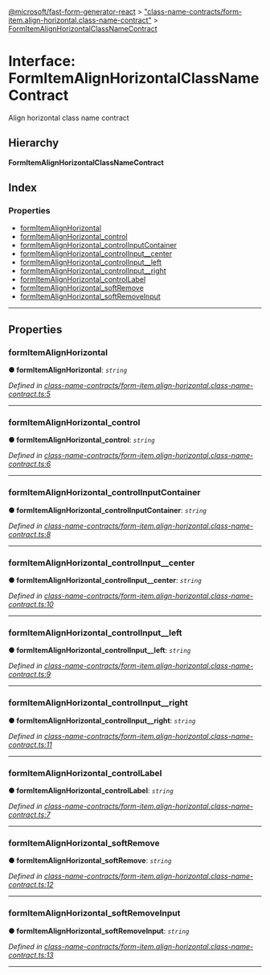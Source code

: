 [@microsoft/fast-form-generator-react](../README.md) > ["class-name-contracts/form-item.align-horizontal.class-name-contract"](../modules/_class_name_contracts_form_item_align_horizontal_class_name_contract_.md) > [FormItemAlignHorizontalClassNameContract](../interfaces/_class_name_contracts_form_item_align_horizontal_class_name_contract_.formitemalignhorizontalclassnamecontract.md)

# Interface: FormItemAlignHorizontalClassNameContract

Align horizontal class name contract

## Hierarchy

**FormItemAlignHorizontalClassNameContract**

## Index

### Properties

* [formItemAlignHorizontal](_class_name_contracts_form_item_align_horizontal_class_name_contract_.formitemalignhorizontalclassnamecontract.md#formitemalignhorizontal)
* [formItemAlignHorizontal_control](_class_name_contracts_form_item_align_horizontal_class_name_contract_.formitemalignhorizontalclassnamecontract.md#formitemalignhorizontal_control)
* [formItemAlignHorizontal_controlInputContainer](_class_name_contracts_form_item_align_horizontal_class_name_contract_.formitemalignhorizontalclassnamecontract.md#formitemalignhorizontal_controlinputcontainer)
* [formItemAlignHorizontal_controlInput__center](_class_name_contracts_form_item_align_horizontal_class_name_contract_.formitemalignhorizontalclassnamecontract.md#formitemalignhorizontal_controlinput__center)
* [formItemAlignHorizontal_controlInput__left](_class_name_contracts_form_item_align_horizontal_class_name_contract_.formitemalignhorizontalclassnamecontract.md#formitemalignhorizontal_controlinput__left)
* [formItemAlignHorizontal_controlInput__right](_class_name_contracts_form_item_align_horizontal_class_name_contract_.formitemalignhorizontalclassnamecontract.md#formitemalignhorizontal_controlinput__right)
* [formItemAlignHorizontal_controlLabel](_class_name_contracts_form_item_align_horizontal_class_name_contract_.formitemalignhorizontalclassnamecontract.md#formitemalignhorizontal_controllabel)
* [formItemAlignHorizontal_softRemove](_class_name_contracts_form_item_align_horizontal_class_name_contract_.formitemalignhorizontalclassnamecontract.md#formitemalignhorizontal_softremove)
* [formItemAlignHorizontal_softRemoveInput](_class_name_contracts_form_item_align_horizontal_class_name_contract_.formitemalignhorizontalclassnamecontract.md#formitemalignhorizontal_softremoveinput)

---

## Properties

<a id="formitemalignhorizontal"></a>

###  formItemAlignHorizontal

**● formItemAlignHorizontal**: *`string`*

*Defined in [class-name-contracts/form-item.align-horizontal.class-name-contract.ts:5](https://github.com/Microsoft/fast-dna/blob/164dd3ca/packages/fast-form-generator-react/src/class-name-contracts/form-item.align-horizontal.class-name-contract.ts#L5)*

___
<a id="formitemalignhorizontal_control"></a>

###  formItemAlignHorizontal_control

**● formItemAlignHorizontal_control**: *`string`*

*Defined in [class-name-contracts/form-item.align-horizontal.class-name-contract.ts:6](https://github.com/Microsoft/fast-dna/blob/164dd3ca/packages/fast-form-generator-react/src/class-name-contracts/form-item.align-horizontal.class-name-contract.ts#L6)*

___
<a id="formitemalignhorizontal_controlinputcontainer"></a>

###  formItemAlignHorizontal_controlInputContainer

**● formItemAlignHorizontal_controlInputContainer**: *`string`*

*Defined in [class-name-contracts/form-item.align-horizontal.class-name-contract.ts:8](https://github.com/Microsoft/fast-dna/blob/164dd3ca/packages/fast-form-generator-react/src/class-name-contracts/form-item.align-horizontal.class-name-contract.ts#L8)*

___
<a id="formitemalignhorizontal_controlinput__center"></a>

###  formItemAlignHorizontal_controlInput__center

**● formItemAlignHorizontal_controlInput__center**: *`string`*

*Defined in [class-name-contracts/form-item.align-horizontal.class-name-contract.ts:10](https://github.com/Microsoft/fast-dna/blob/164dd3ca/packages/fast-form-generator-react/src/class-name-contracts/form-item.align-horizontal.class-name-contract.ts#L10)*

___
<a id="formitemalignhorizontal_controlinput__left"></a>

###  formItemAlignHorizontal_controlInput__left

**● formItemAlignHorizontal_controlInput__left**: *`string`*

*Defined in [class-name-contracts/form-item.align-horizontal.class-name-contract.ts:9](https://github.com/Microsoft/fast-dna/blob/164dd3ca/packages/fast-form-generator-react/src/class-name-contracts/form-item.align-horizontal.class-name-contract.ts#L9)*

___
<a id="formitemalignhorizontal_controlinput__right"></a>

###  formItemAlignHorizontal_controlInput__right

**● formItemAlignHorizontal_controlInput__right**: *`string`*

*Defined in [class-name-contracts/form-item.align-horizontal.class-name-contract.ts:11](https://github.com/Microsoft/fast-dna/blob/164dd3ca/packages/fast-form-generator-react/src/class-name-contracts/form-item.align-horizontal.class-name-contract.ts#L11)*

___
<a id="formitemalignhorizontal_controllabel"></a>

###  formItemAlignHorizontal_controlLabel

**● formItemAlignHorizontal_controlLabel**: *`string`*

*Defined in [class-name-contracts/form-item.align-horizontal.class-name-contract.ts:7](https://github.com/Microsoft/fast-dna/blob/164dd3ca/packages/fast-form-generator-react/src/class-name-contracts/form-item.align-horizontal.class-name-contract.ts#L7)*

___
<a id="formitemalignhorizontal_softremove"></a>

###  formItemAlignHorizontal_softRemove

**● formItemAlignHorizontal_softRemove**: *`string`*

*Defined in [class-name-contracts/form-item.align-horizontal.class-name-contract.ts:12](https://github.com/Microsoft/fast-dna/blob/164dd3ca/packages/fast-form-generator-react/src/class-name-contracts/form-item.align-horizontal.class-name-contract.ts#L12)*

___
<a id="formitemalignhorizontal_softremoveinput"></a>

###  formItemAlignHorizontal_softRemoveInput

**● formItemAlignHorizontal_softRemoveInput**: *`string`*

*Defined in [class-name-contracts/form-item.align-horizontal.class-name-contract.ts:13](https://github.com/Microsoft/fast-dna/blob/164dd3ca/packages/fast-form-generator-react/src/class-name-contracts/form-item.align-horizontal.class-name-contract.ts#L13)*

___

